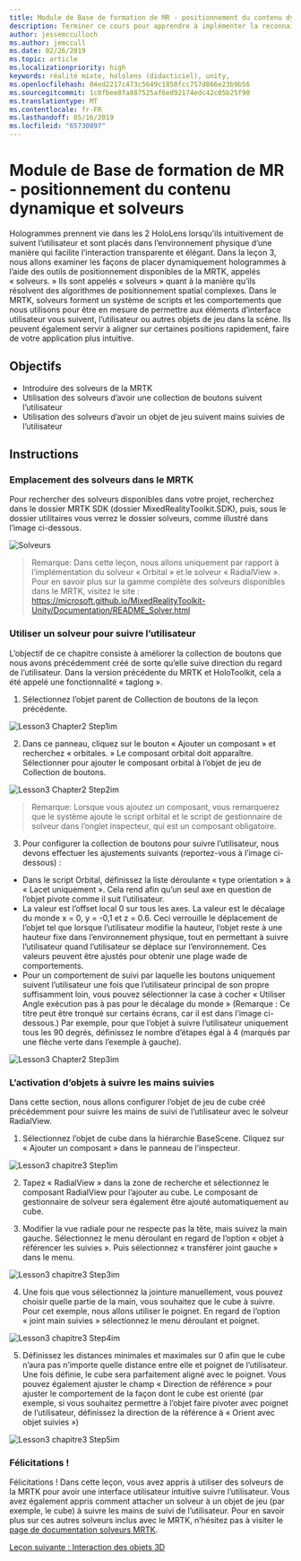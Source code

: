 ```yaml
---
title: Module de Base de formation de MR - positionnement du contenu dynamique et solveurs
description: Terminer ce cours pour apprendre à implémenter la reconnaissance faciale de Azure au sein d’une application de réalité mixte.
author: jessemcculloch
ms.author: jemccull
ms.date: 02/26/2019
ms.topic: article
ms.localizationpriority: high
keywords: réalité mixte, hololens (didacticiel), unity,
ms.openlocfilehash: 04ed2217c473c5649c1850fcc757d866e23b9b56
ms.sourcegitcommit: 1c0fbee8fa887525af6ed92174edc42c05b25f90
ms.translationtype: MT
ms.contentlocale: fr-FR
ms.lasthandoff: 05/16/2019
ms.locfileid: "65730897"
---
```

# <a name="mr-learning-base-module---dynamic-content-placement-and-solvers"></a>Module de Base de formation de MR - positionnement du contenu dynamique et solveurs

Hologrammes prennent vie dans les 2 HoloLens lorsqu’ils intuitivement de suivent l’utilisateur et sont placés dans l’environnement physique d’une manière qui facilite l’interaction transparente et élégant. Dans la leçon 3, nous allons examiner les façons de placer dynamiquement hologrammes à l’aide des outils de positionnement disponibles de la MRTK, appelés « solveurs. » Ils sont appelés « solveurs » quant à la manière qu’ils résolvent des algorithmes de positionnement spatial complexes. Dans le MRTK, solveurs forment un système de scripts et les comportements que nous utilisons pour être en mesure de permettre aux éléments d’interface utilisateur vous suivent, l’utilisateur ou autres objets de jeu dans la scène. Ils peuvent également servir à aligner sur certaines positions rapidement, faire de votre application plus intuitive. 

## <a name="objectives"></a>Objectifs

* Introduire des solveurs de la MRTK
* Utilisation des solveurs d’avoir une collection de boutons suivent l’utilisateur
* Utilisation des solveurs d’avoir un objet de jeu suivent mains suivies de l’utilisateur

## <a name="instructions"></a>Instructions

### <a name="location-of-solvers-in-the-mrtk"></a>Emplacement des solveurs dans le MRTK
 Pour rechercher des solveurs disponibles dans votre projet, recherchez dans le dossier MRTK SDK (dossier MixedRealityToolkit.SDK), puis, sous le dossier utilitaires vous verrez le dossier solveurs, comme illustré dans l’image ci-dessous.

![Solveurs](images/lesson3_chapter1_step1im.PNG)

>Remarque: Dans cette leçon, nous allons uniquement par rapport à l’implémentation du solveur « Orbital » et le solveur « RadialView ». Pour en savoir plus sur la gamme complète des solveurs disponibles dans le MRTK, visitez le site : https://microsoft.github.io/MixedRealityToolkit-Unity/Documentation/README_Solver.html

### <a name="use-a-solver-to-follow-the-user"></a>Utiliser un solveur pour suivre l’utilisateur
L’objectif de ce chapitre consiste à améliorer la collection de boutons que nous avons précédemment créé de sorte qu’elle suive direction du regard de l’utilisateur. Dans la version précédente du MRTK et HoloToolkit, cela a été appelé une fonctionnalité « taglong ».

1. Sélectionnez l’objet parent de Collection de boutons de la leçon précédente.

![Lesson3 Chapter2 Step1im](images/Lesson3_chapter2_step1im.PNG)

2. Dans ce panneau, cliquez sur le bouton « Ajouter un composant » et recherchez « orbitales. » Le composant orbital doit apparaître. Sélectionner pour ajouter le composant orbital à l’objet de jeu de Collection de boutons.

![Lesson3 Chapter2 Step2im](images/Lesson3_Chapter2_step2im.PNG)

>Remarque: Lorsque vous ajoutez un composant, vous remarquerez que le système ajoute le script orbital et le script de gestionnaire de solveur dans l’onglet inspecteur, qui est un composant obligatoire. 

3. Pour configurer la collection de boutons pour suivre l’utilisateur, nous devons effectuer les ajustements suivants (reportez-vous à l’image ci-dessous) :
- Dans le script Orbital, définissez la liste déroulante « type orientation » à « Lacet uniquement ». Cela rend afin qu’un seul axe en question de l’objet pivote comme il suit l’utilisateur.
- La valeur est l’offset local 0 sur tous les axes. La valeur est le décalage du monde x = 0, y = -0,1 et z = 0.6. Ceci verrouille le déplacement de l’objet tel que lorsque l’utilisateur modifie la hauteur, l’objet reste à une hauteur fixe dans l’environnement physique, tout en permettant à suivre l’utilisateur quand l’utilisateur se déplace sur l’environnement. Ces valeurs peuvent être ajustés pour obtenir une plage wade de comportements.
- Pour un comportement de suivi par laquelle les boutons uniquement suivent l’utilisateur une fois que l’utilisateur principal de son propre suffisamment loin, vous pouvez sélectionner la case à cocher « Utiliser Angle exécution pas à pas pour le décalage du monde » (Remarque : Ce titre peut être tronqué sur certains écrans, car il est dans l’image ci-dessous.) Par exemple, pour que l’objet à suivre l’utilisateur uniquement tous les 90 degrés, définissez le nombre d’étapes égal à 4 (marqués par une flèche verte dans l’exemple à gauche). 

![Lesson3 Chapter2 Step3im](images/Lesson3_chapter2_step3im.PNG)

### <a name="enabling-objects-to-follow-tracked-hands"></a>L’activation d’objets à suivre les mains suivies

Dans cette section, nous allons configurer l’objet de jeu de cube créé précédemment pour suivre les mains de suivi de l’utilisateur avec le solveur RadialView.

1. Sélectionnez l’objet de cube dans la hiérarchie BaseScene. Cliquez sur « Ajouter un composant » dans le panneau de l’inspecteur. 

![Lesson3 chapitre3 Step1im](images/Lesson3_Chapter3_step1im.PNG)

2. Tapez « RadialView » dans la zone de recherche et sélectionnez le composant RadialView pour l’ajouter au cube. Le composant de gestionnaire de solveur sera également être ajouté automatiquement au cube.

3. Modifier la vue radiale pour ne respecte pas la tête, mais suivez la main gauche. Sélectionnez le menu déroulant en regard de l’option « objet à référencer les suivies ». Puis sélectionnez « transférer joint gauche » dans le menu.

![Lesson3 chapitre3 Step3im](images/Lesson3_chapter3_step3im.PNG)

4. Une fois que vous sélectionnez la jointure manuellement, vous pouvez choisir quelle partie de la main, vous souhaitez que le cube à suivre. Pour cet exemple, nous allons utiliser le poignet. En regard de l’option « joint main suivies » sélectionnez le menu déroulant et poignet. 

![Lesson3 chapitre3 Step4im](images/Lesson3_chapter3_step4im.PNG)

5. Définissez les distances minimales et maximales sur 0 afin que le cube n’aura pas n’importe quelle distance entre elle et poignet de l’utilisateur. Une fois définie, le cube sera parfaitement aligné avec le poignet. Vous pouvez également ajuster le champ « Direction de référence » pour ajuster le comportement de la façon dont le cube est orienté (par exemple, si vous souhaitez permettre à l’objet faire pivoter avec poignet de l’utilisateur, définissez la direction de la référence à « Orient avec objet suivies »)

![Lesson3 chapitre3 Step5im](images/Lesson3_chapter3_step5im.PNG)

### <a name="congratulations"></a>Félicitations !
Félicitations ! Dans cette leçon, vous avez appris à utiliser des solveurs de la MRTK pour avoir une interface utilisateur intuitive suivre l’utilisateur. Vous avez également appris comment attacher un solveur à un objet de jeu (par exemple, le cube) à suivre les mains de suivi de l’utilisateur. Pour en savoir plus sur ces autres solveurs inclus avec le MRTK, n’hésitez pas à visiter le [page de documentation solveurs MRTK](https://microsoft.github.io/MixedRealityToolkit-Unity/Documentation/README_Solver.html).

[Leçon suivante : Interaction des objets 3D](mrlearning-base-ch4.md)

